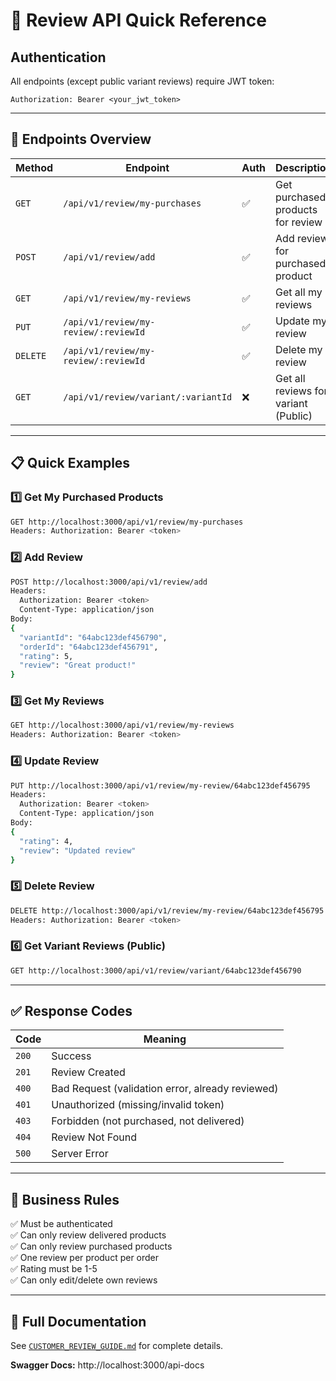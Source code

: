 # 📝 Review API Quick Reference

## Authentication
All endpoints (except public variant reviews) require JWT token:
```
Authorization: Bearer <your_jwt_token>
```

---

## 🔗 Endpoints Overview

| Method | Endpoint | Auth | Description |
|--------|----------|------|-------------|
| `GET` | `/api/v1/review/my-purchases` | ✅ | Get purchased products for review |
| `POST` | `/api/v1/review/add` | ✅ | Add review for purchased product |
| `GET` | `/api/v1/review/my-reviews` | ✅ | Get all my reviews |
| `PUT` | `/api/v1/review/my-review/:reviewId` | ✅ | Update my review |
| `DELETE` | `/api/v1/review/my-review/:reviewId` | ✅ | Delete my review |
| `GET` | `/api/v1/review/variant/:variantId` | ❌ | Get all reviews for variant (Public) |

---

## 📋 Quick Examples

### 1️⃣ Get My Purchased Products
```bash
GET http://localhost:3000/api/v1/review/my-purchases
Headers: Authorization: Bearer <token>
```

### 2️⃣ Add Review
```bash
POST http://localhost:3000/api/v1/review/add
Headers: 
  Authorization: Bearer <token>
  Content-Type: application/json
Body:
{
  "variantId": "64abc123def456790",
  "orderId": "64abc123def456791",
  "rating": 5,
  "review": "Great product!"
}
```

### 3️⃣ Get My Reviews
```bash
GET http://localhost:3000/api/v1/review/my-reviews
Headers: Authorization: Bearer <token>
```

### 4️⃣ Update Review
```bash
PUT http://localhost:3000/api/v1/review/my-review/64abc123def456795
Headers: 
  Authorization: Bearer <token>
  Content-Type: application/json
Body:
{
  "rating": 4,
  "review": "Updated review"
}
```

### 5️⃣ Delete Review
```bash
DELETE http://localhost:3000/api/v1/review/my-review/64abc123def456795
Headers: Authorization: Bearer <token>
```

### 6️⃣ Get Variant Reviews (Public)
```bash
GET http://localhost:3000/api/v1/review/variant/64abc123def456790
```

---

## ✅ Response Codes

| Code | Meaning |
|------|---------|
| `200` | Success |
| `201` | Review Created |
| `400` | Bad Request (validation error, already reviewed) |
| `401` | Unauthorized (missing/invalid token) |
| `403` | Forbidden (not purchased, not delivered) |
| `404` | Review Not Found |
| `500` | Server Error |

---

## 🎯 Business Rules

✅ Must be authenticated  
✅ Can only review delivered products  
✅ Can only review purchased products  
✅ One review per product per order  
✅ Rating must be 1-5  
✅ Can only edit/delete own reviews  

---

## 📖 Full Documentation

See [`CUSTOMER_REVIEW_GUIDE.md`](CUSTOMER_REVIEW_GUIDE.md) for complete details.

**Swagger Docs:** http://localhost:3000/api-docs

